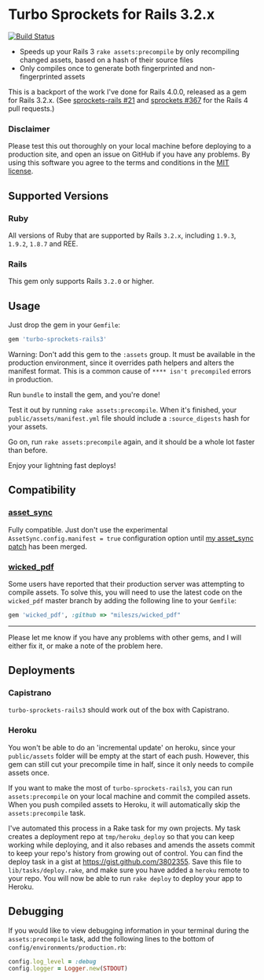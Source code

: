 # Turbo Sprockets for Rails 3.2.x

[![Build Status](https://secure.travis-ci.org/ndbroadbent/turbo-sprockets-rails3.png)](http://travis-ci.org/ndbroadbent/turbo-sprockets-rails3)

* Speeds up your Rails 3 `rake assets:precompile` by only recompiling changed assets, based on a hash of their source files
* Only compiles once to generate both fingerprinted and non-fingerprinted assets

This is a backport of the work I've done for Rails 4.0.0, released as
a gem for Rails 3.2.x. (See [sprockets-rails #21](https://github.com/rails/sprockets-rails/pull/21) and [sprockets #367](https://github.com/sstephenson/sprockets/pull/367) for the Rails 4 pull requests.)


### Disclaimer

Please test this out thoroughly on your local machine before deploying to a production site, and open an issue on GitHub if you have any problems. By using this software you agree to the terms and conditions in the [MIT license](https://github.com/ndbroadbent/turbo-sprockets-rails3/blob/master/MIT-LICENSE).

## Supported Versions

### Ruby

All versions of Ruby that are supported by Rails `3.2.x`, including `1.9.3`, `1.9.2`, `1.8.7` and REE.

### Rails

This gem only supports Rails `3.2.0` or higher.

## Usage

Just drop the gem in your `Gemfile`:

```ruby
gem 'turbo-sprockets-rails3'
```

Warning: Don't add this gem to the `:assets` group. It must be available in the production environment, since it overrides path helpers and alters the manifest format. This is a common cause of `**** isn't precompiled` errors in production.

Run `bundle` to install the gem, and you're done!

Test it out by running `rake assets:precompile`. When it's finished, your `public/assets/manifest.yml` file should include a `:source_digests` hash for your assets.

Go on, run `rake assets:precompile` again, and it should be a whole lot faster than before.

Enjoy your lightning fast deploys!

## Compatibility

### [asset_sync](https://github.com/rumblelabs/asset_sync)

Fully compatible. Just don't use the experimental `AssetSync.config.manifest = true` configuration option until
[my asset_sync patch](https://github.com/rumblelabs/asset_sync/pull/110) has been merged.


### [wicked_pdf](https://github.com/mileszs/wicked_pdf)

Some users have reported that their production server was attempting to compile assets. To solve this, you will need to use the latest code on the `wicked_pdf` master branch by adding the following line to your `Gemfile`:

```ruby
gem 'wicked_pdf', :github => "mileszs/wicked_pdf"
```

<hr/>

Please let me know if you have any problems with other gems, and I will either fix it, or make a note of the problem here.

## Deployments

### Capistrano

`turbo-sprockets-rails3` should work out of the box with Capistrano.

### Heroku

You won't be able to do an 'incremental update' on heroku, since your `public/assets`
folder will be empty at the start of each push. However, this gem can still cut your
precompile time in half, since it only needs to compile assets once.

If you want to make the most of `turbo-sprockets-rails3`, you can run `assets:precompile` on your local machine and commit the compiled assets. When you push compiled assets to Heroku, it will automatically skip the `assets:precompile` task.

I've automated this process in a Rake task for my own projects. My task creates a deployment repo at `tmp/heroku_deploy` so that you can keep working while deploying, and it also rebases and amends the assets commit to keep your repo's history from growing out of control. You can find the deploy task in a gist at https://gist.github.com/3802355. Save this file to `lib/tasks/deploy.rake`, and make sure you have added a `heroku` remote to your repo. You will now be able to run `rake deploy` to deploy your app to Heroku.

## Debugging

If you would like to view debugging information in your terminal during the `assets:precompile` task, add the following lines to the bottom of `config/environments/production.rb`:

```ruby
config.log_level = :debug
config.logger = Logger.new(STDOUT)
```
